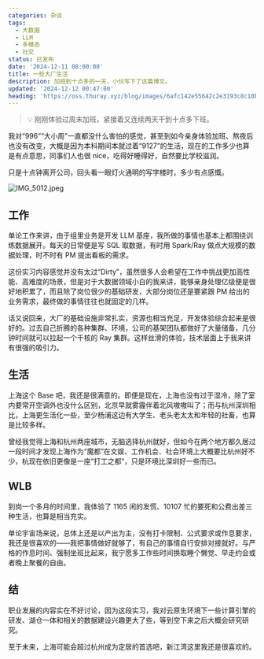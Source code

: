 ```yaml
---
categories: 杂谈
tags:
  - 大数据
  - LLM
  - 多模态
  - 社交
status: 已发布
date: '2024-12-11 08:00:00'
title: 一些大厂生活
description: 加班到十点多的一天，小伙写下了这篇博文。
updated: '2024-12-12 00:47:00'
headimg: 'https://oss.thuray.xyz/blog/images/6afc142e55642c2e3193c8c10b68e6ba.jpeg'
---
```


> 💡 刚刚体验过周末加班，紧接着又连续两天干到十点多下班。


我对“996”“大小周”一直都没什么害怕的感觉，甚至到如今亲身体验加班、熬夜后也没有改变，大概是因为本科期间本就过着“9127”的生活，现在的工作多少也算是有点意思，同事们人也很 nice，吃得好睡得好，自然要比学校滋润。


只是十点钟离开公司，回头看一眼灯火通明的写字楼时，多少有点感慨。


![IMG_5012.jpeg](https://oss.thuray.xyz/blog/images/7070cb02d3577ceba28f0eadfe2f7de5.jpeg)


## 工作


单论工作来讲，由于组里业务是开发 LLM 基座，我所做的事情也基本上都围绕训练数据展开。每天的日常便是写 SQL 取数据，有时用 Spark/Ray 做点大规模的数据处理，时不时有 PM 提出看板的需求。


这份实习内容感觉并没有太过“Dirty”，虽然很多人会希望在工作中挑战更加高性能、高难度的场景，但是对于大数据领域小白的我来讲，能够亲身处理亿级便是很好地积累了，而且除了岗位很少的基础研发，大部分岗位还是要紧跟 PM 给出的业务需求，最终做的事情往往也就固定的几样。


话又说回来，大厂的基础设施非常扎实，资源也相当充足，开发体验综合起来是很好的。过去自己折腾的各种集群、环境，公司的基架团队都做好了大量储备，几分钟时间就可以拉起一个千核的 Ray 集群。这样丝滑的体验，技术层面上于我来讲有很强的吸引力。


## 生活


上海这个 Base 吧，我还是很满意的。即便是现在，上海也没有过于湿冷，除了室内要常开空调外也没什么区别，北京早就雾霾伴着北风嗷嗷叫了；而与杭州深圳相比，上海更生活化一些，至少杨浦这边有大学生、老头老太太和年轻的社畜，也算是比较多样。


曾经我觉得上海和杭州两座城市，无脑选择杭州就好，但如今在两个地方都久居过一段时间才发现上海作为“魔都”在文娱、工作机会、社会环境上大概要比杭州好不少，杭现在依旧更像是一座“打工之都”，只是环境比深圳好一些而已。


## WLB


到岗一个多月的时间里，我体验了 1165 闲的发慌、10107 忙的要死和公费出差三种生活，也算是相当充实。


单论宇宙场来说，总体上还是以产出为主，没有打卡限制、公式要求或作息要求，我还是很喜欢的——我把事情做好就够了，有自己的事情自行安排对接就好。与严格的作息时间、强制坐班比起来，我宁愿多工作些时间换取睡个懒觉、早走约会或者晚上聚餐的自由。


## 结


职业发展的内容实在不好讨论，因为这段实习，我对云原生环境下一些计算引擎的研发、湖仓一体和相关的数据建设兴趣更大了些，等到空下来之后大概会研究研究。


至于未来，上海可能会超过杭州成为定居的首选吧，新江湾这里我还是很喜欢的。

